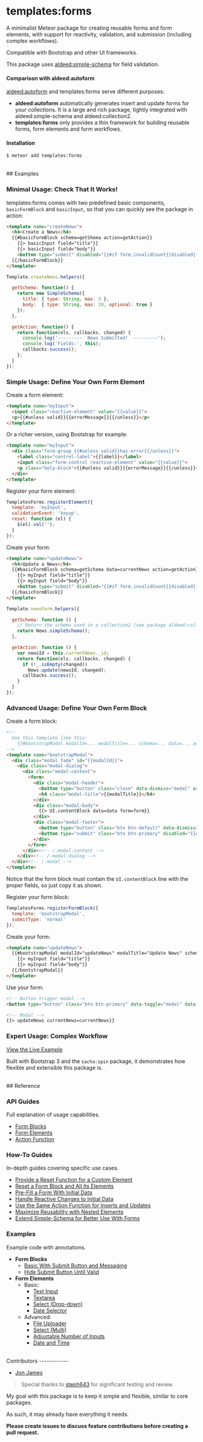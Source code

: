 # templates:forms

A minimalist Meteor package for creating reusable forms and form elements, with support for
reactivity, validation, and submission (including complex workflows).

Compatible with Bootstrap and other UI frameworks.

This package uses [aldeed:simple-schema](https://github.com/aldeed/meteor-simple-schema) for field validation.

#### Comparison with aldeed:autoform

[aldeed:autoform](https://github.com/aldeed/meteor-autoform) and templates:forms serve different purposes:
- **aldeed:autoform** automatically generates insert and update forms for your collections.
It is a large and rich package, tightly integrated with aldeed:simple-schema and aldeed:collection2.
- **templates:forms** only provides a thin framework for building reusable forms, form elements and form workflows.

#### Installation

```sh
$ meteor add templates:forms
```

<br />
## Examples

### Minimal Usage: Check That It Works!

templates:forms comes with two predefined basic components, `basicFormBlock` and  `basicInput`, so that you can quickly see the package in action:

```html
<template name="createNews">
  <h4>Create a News</h4>
  {{#basicFormBlock schema=getShema action=getAction}}
    {{> basicInput field="title"}}
    {{> basicInput field="body"}}
    <button type="submit" disabled="{{#if form.invalidCount}}disabled{{/if}}">Submit</button>
  {{/basicFormBlock}}
</template>
```
```javascript
Template.createNews.helpers({

  getSchema: function() {
    return new SimpleSchema({
      title: { type: String, max: 3 },
      body:  { type: String, max: 20, optional: true }
    });
  },

  getAction: function() {
    return function(els, callbacks, changed) {
      console.log('---------  News Submitted!  ---------');
      console.log('Fields:', this);
      callbacks.success();
    };
  }
});
```

### Simple Usage: Define Your Own Form Element

Create a form element:

```html
<template name="myInput">
  <input class="reactive-element" value="{{value}}">
  <p>{{#unless valid}}{{errorMessage}}{{/unless}}</p>
</template>
```

Or a richer version, using Bootstrap for example:

```html
<template name="myInput">
  <div class="form-group {{#unless valid}}has-error{{/unless}}">
    <label class="control-label">{{label}}</label>
    <input class="form-control reactive-element" value="{{value}}">
    <p class="help-block">{{#unless valid}}{{errorMessage}}{{/unless}}</p>
  </div>
</template>
```

Register your form element:
```javascript
TemplatesForms.registerElement({
  template: 'myInput',
  validationEvent: 'keyup',
  reset: function (el) {
    $(el).val('');
  }
});
```

Create your form:
```html
<template name="updateNews">
  <h4>Update a News</h4>
  {{#basicFormBlock schema=getSchema data=currentNews action=getAction}}
    {{> myInput field="title"}}
    {{> myInput field="body"}}
    <button type="submit" disabled="{{#if form.invalidCount}}disabled{{/if}}">Submit</button>
  {{/basicFormBlock}}
</template>
```

```javascript
Template.newsForm.helpers({

  getSchema: function () {
    // Return the schema used in a collection2 (see package aldeed:collection2)
    return News.simpleSchema();
  },

  getAction: function () {
    var newsId = this.currentNews._id;
    return function(els, callbacks, changed) {
      if (!_.isEmpty(changed))
        News.update(newsId, changed);
      callbacks.success();
    }
  }
});
```

### Advanced Usage: Define Your Own Form Block

Create a form block:
```html
<!--
  Use this template like this:
    {{#bootstrapModal modalId=... modalTitle=... schema=... data=... action=...}}
-->
<template name="bootstrapModal">
  <div class="modal fade" id="{{modalId}}">
    <div class="modal-dialog">
      <div class="modal-content">
        <form>
          <div class="modal-header">
            <button type="button" class="close" data-dismiss="modal" aria-label="Close"><span aria-hidden="true">&times;</span></button>
            <h4 class="modal-title">{{modalTitle}}</h4>
          </div>
          <div class="modal-body">
            {{> UI.contentBlock data=data form=form}}
          </div>
          <div class="modal-footer">
            <button type="button" class="btn btn-default" data-dismiss="modal">Cancel</button>
            <button type="submit" class="btn btn-primary" disabled="{{#if invalidCount}}disabled{{/if}}">Save</button>
          </div>
        </form>
      </div><!-- /.modal-content -->
    </div><!-- /.modal-dialog -->
  </div><!-- /.modal -->
</template>
```
Notice that the form block must contain the `UI.contentBlock` line with the proper fields, so just copy it as shown.

Register your form block:
```javascript
TemplatesForms.registerFormBlock({
  template: 'bootstrapModal',
  submitType: 'normal'
});
```

Create your form:
```html
<template name="updateNews">
  {{#bootstrapModal modalId="updateNews" modalTitle="Update News" schema=getShema data=currentNews action=getAction}}
    {{> myInput field="title"}}
    {{> myInput field="body"}}
  {{/bootstrapModal}}
</template>
```

Use your form:
```html
<!-- Button trigger modal -->
<button type="button" class="btn btn-primary" data-toggle="modal" data-target="#updateNews">Update</button>

<!-- Modal -->
{{> updateNews currentNews=currentNews}}
```

### Expert Usage: Complex Workflow

[View the Live Example](http://forms-example.meteor.com/)

Built with Bootstrap 3 and the `sacha:spin` package, it demonstrates how flexible and extensible this package is.

<br />
## Reference

### API Guides

Full explanation of usage capabilities.

- [Form Blocks](docs/reference/api/FormBlocks.md)
- [Form Elements](docs/reference/api/FormElements.md)
- [Action Function](docs/reference/api/ActionFunction.md)

### How-To Guides

In-depth guides covering specific use cases.

- [Provide a Reset Function for a Custom Element](docs/reference/how-to/provide-a-reset-function-for-a-custom-element.md)
- [Reset a Form Block and All Its Elements](docs/reference/how-to/reset-a-form-block-and-all-its-elements.md)
- [Pre-Fill a Form With Initial Data](docs/reference/how-to/pre-fill-a-form-with-initial-data.md)
- [Handle Reactive Changes to Initial Data](docs/reference/how-to/handle-reactive-changes-to-initial-data.md)
- [Use the Same Action Function for Inserts and Updates](docs/reference/how-to/use-the-same-action-function-for-inserts-and-updates.md)
- [Maximize Reusability with Nested Elements](docs/reference/how-to/maximize-reusability-with-nested-elements.md)
- [Extend Simple-Schema for Better Use With Forms](docs/reference/how-to/extend-simple-schema-for-better-use-with-forms.md)

### Examples

Example code with annotations.

- **Form Blocks**
  - [Basic With Submit Button and Messaging](docs/reference/examples/form-blocks/basic-with-submit-button-and-messaging.md)
  - [Hide Submit Button Until Valid](docs/reference/examples/form-blocks/hide-submit-button-until-valid.md)
- **Form Elements**
  - Basic:
    - [Text Input](docs/reference/examples/form-elements/basic/TextInput.md)
    - [Textarea](docs/reference/examples/form-elements/basic/Textarea.md)
    - [Select (Drop-down)](docs/reference/examples/form-elements/basic/Select.md)
    - [Date Selector](docs/reference/examples/form-elements/basic/DateSelector.md)
  - Advanced:
    - [File Uploader](docs/reference/examples/form-elements/advanced/FileUploader.md)
    - [Select (Multi)](docs/reference/examples/form-elements/advanced/MultiSelect.md)
    - [Adjustable Number of Inputs](docs/reference/examples/form-elements/advanced/AdjustableNumberOfInputs.md)
    - [Date and Time](docs/reference/examples/form-elements/advanced/DateAndTime.md)

<br />
Contributors
------------

* [Jon James](http://github.com/jonjamz)

> Special thanks to [steph643](https://github.com/steph643) for significant testing and review.

My goal with this package is to keep it simple and flexible, similar to core packages.

As such, it may already have everything it needs.

**Please create issues to discuss feature contributions before creating a pull request.**
